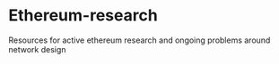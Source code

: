 # Ethereum-research
Resources for active ethereum research and ongoing problems around network design
